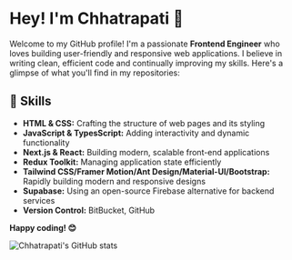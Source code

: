 # Hey! I'm Chhatrapati 👋

Welcome to my GitHub profile! I'm a passionate **Frontend Engineer** who loves building user-friendly and responsive web applications. I believe in writing clean, efficient code and continually improving my skills. Here's a glimpse of what you'll find in my repositories:

## 🚀 Skills

- **HTML & CSS:** Crafting the structure of web pages and its styling
- **JavaScript & TypesScript:** Adding interactivity and dynamic functionality
- **Next.js & React:** Building modern, scalable front-end applications
- **Redux Toolkit:** Managing application state efficiently
- **Tailwind CSS/Framer Motion/Ant Design/Material-UI/Bootstrap:** Rapidly building modern and responsive designs
- **Supabase:** Using an open-source Firebase alternative for backend services
- **Version Control:** BitBucket, GitHub

**Happy coding! 😊**

![Chhatrapati's GitHub stats](https://github-readme-stats.vercel.app/api?username=chhatrapati295&hide=contribs,prs&show_icons=true)

